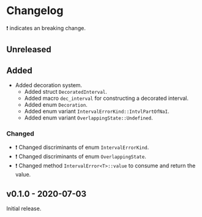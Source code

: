 # Changelog

❗ indicates an breaking change.

## Unreleased

## Added

- Added decoration system.
  - Added struct `DecoratedInterval`.
  - Added macro `dec_interval` for constructing a decorated interval.
  - Added enum `Decoration`.
  - Added enum variant `IntervalErrorKind::IntvlPartOfNaI`.
  - Added enum variant `OverlappingState::Undefined`.

### Changed

- ❗ Changed discriminants of enum `IntervalErrorKind`.
- ❗ Changed discriminants of enum `OverlappingState`.
- ❗ Changed method `IntervalError<T>::value` to consume and return the value.

## v0.1.0 - 2020-07-03

Initial release.
